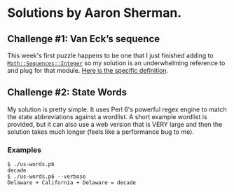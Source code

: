 # Solutions by Aaron Sherman.

## Challenge #1: Van Eck’s sequence

This week's first puzzle happens to be one that I just finished
adding to [`Math::Sequences::Integer`](https://github.com/ajs/perl6-Math-Sequences)
so my solution is an underwhelming reference to and plug for that
module. [Here is the specific definition](https://github.com/ajs/perl6-Math-Sequences/blob/cb8d9f58092718f85debf68d2f183288741bdfad/lib/Math/Sequences/Numberphile.pm#L196).

## Challenge #2: State Words

My solution is pretty simple. It uses Perl 6's powerful regex engine
to match the state abbreviations against a wordlist. A short example
wordlist is provided, but it can also use a web version that is VERY
large and then the solution takes much longer (feels like a performance
bug to me).

### Examples

    $ ./us-words.p6
    decade
    $ ./us-words.p6 --verbose
    Delaware + California + Delaware = decade
